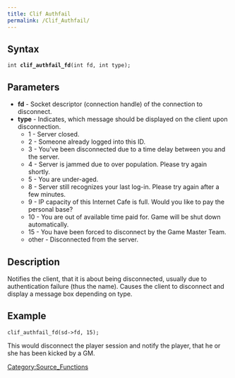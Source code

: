 ```yaml
---
title: Clif Authfail
permalink: /Clif_Authfail/
---
```


Syntax
------

`int `**`clif_authfail_fd`**`(int fd, int type);`

Parameters
----------

-   **fd** - Socket descriptor (connection handle) of the connection to disconnect.
-   **type** - Indicates, which message should be displayed on the client upon disconnection.
    -   1 - Server closed.
    -   2 - Someone already logged into this ID.
    -   3 - You've been disconnected due to a time delay between you and the server.
    -   4 - Server is jammed due to over population. Please try again shortly.
    -   5 - You are under-aged.
    -   8 - Server still recognizes your last log-in. Please try again after a few minutes.
    -   9 - IP capacity of this Internet Cafe is full. Would you like to pay the personal base?
    -   10 - You are out of available time paid for. Game will be shut down automatically.
    -   15 - You have been forced to disconnect by the Game Master Team.
    -   other - Disconnected from the server.

Description
-----------

Notifies the client, that it is about being disconnected, usually due to authentication failure (thus the name). Causes the client to disconnect and display a message box depending on type.

Example
-------

`clif_authfail_fd(sd->fd, 15);`

This would disconnect the player session and notify the player, that he or she has been kicked by a GM.

[Category:Source_Functions](Category:Source_Functions)
